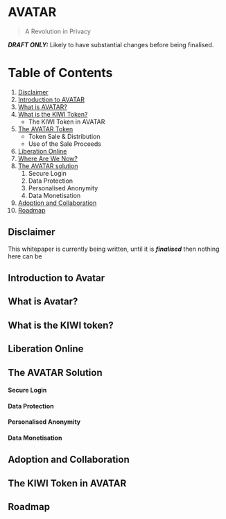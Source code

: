 # AVATAR
> A Revolution in Privacy

_**DRAFT ONLY:**_ Likely to have substantial changes before being finalised.

# Table of Contents
1. [Disclaimer](#disclaimer)
2. [Introduction to AVATAR](#introduction)
3. [What is AVATAR?](#what-is-avatar)
4. [What is the KIWI Token?](#what-is-kiwi-token)
    - The KIWI Token in AVATAR
5. [The AVATAR Token](#what-is-avatar-token)
    - Token Sale & Distribution
    - Use of the Sale Proceeds
6. [Liberation Online](#liberation-online)
7. [Where Are We Now?](#where-are-we-now)
8. [The AVATAR solution](#avatar-solution)
    1. Secure Login
    2. Data Protection
    3. Personalised Anonymity
    4. Data Monetisation
9. [Adoption and Collaboration](#adoption)
11. [Roadmap](#roadmap)

## Disclaimer <a name="disclaimer"></a>
This whitepaper is currently being written, until it is _**finalised**_ then nothing here can be

## Introduction to Avatar <a name="introduction"></a>

## What is Avatar? <a name="what-is-avatar"></a>

## What is the KIWI token? <a name="what-is-kiwi-token"></a>

## Liberation Online <a name="liberation-online"></a>

## The AVATAR Solution <a name="avatar-solution"></a>

#### Secure Login
#### Data Protection
#### Personalised Anonymity
#### Data Monetisation

## Adoption and Collaboration <a name="adoption"></a>

## The KIWI Token in AVATAR <a name="kiwi-in-avatar"></a>

## Roadmap <a name="roadmap"></a>

